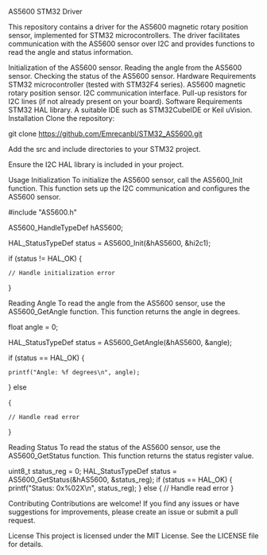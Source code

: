 AS5600 STM32 Driver

This repository contains a driver for the AS5600 magnetic rotary position sensor, implemented for STM32 microcontrollers. The driver facilitates communication with the AS5600 sensor over I2C and provides functions to read the angle and status information.

Initialization of the AS5600 sensor.
Reading the angle from the AS5600 sensor.
Checking the status of the AS5600 sensor.
Hardware Requirements
STM32 microcontroller (tested with STM32F4 series).
AS5600 magnetic rotary position sensor.
I2C communication interface.
Pull-up resistors for I2C lines (if not already present on your board).
Software Requirements
STM32 HAL library.
A suitable IDE such as STM32CubeIDE or Keil uVision.
Installation
Clone the repository:

git clone https://github.com/Emrecanbl/STM32_AS5600.git

Add the src and include directories to your STM32 project.

Ensure the I2C HAL library is included in your project.

Usage
Initialization
To initialize the AS5600 sensor, call the AS5600_Init function. This function sets up the I2C communication and configures the AS5600 sensor.


#include "AS5600.h"

AS5600_HandleTypeDef hAS5600;

HAL_StatusTypeDef status = AS5600_Init(&hAS5600, &hi2c1);

if (status != HAL_OK) {

    // Handle initialization error

}


Reading Angle
To read the angle from the AS5600 sensor, use the AS5600_GetAngle function. This function returns the angle in degrees.


float angle = 0;

HAL_StatusTypeDef status = AS5600_GetAngle(&hAS5600, &angle);

if (status == HAL_OK) {
   
    printf("Angle: %f degrees\n", angle);

} else 

{
   
    // Handle read error

}


Reading Status
To read the status of the AS5600 sensor, use the AS5600_GetStatus function. This function returns the status register value.


uint8_t status_reg = 0;
HAL_StatusTypeDef status = AS5600_GetStatus(&hAS5600, &status_reg);
if (status == HAL_OK) {
    printf("Status: 0x%02X\n", status_reg);
} else {
    // Handle read error
}

Contributing
Contributions are welcome! If you find any issues or have suggestions for improvements, please create an issue or submit a pull request.

License
This project is licensed under the MIT License. See the LICENSE file for details.

